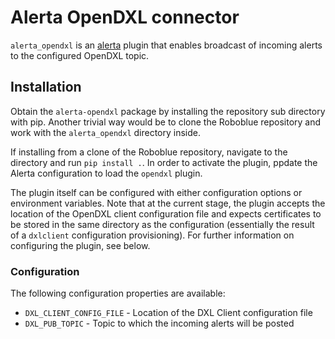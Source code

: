 # Alerta OpenDXL connector

`alerta_opendxl` is an [alerta](https://alerta.io/) plugin that enables broadcast of incoming alerts to the configured
OpenDXL topic.

## Installation

Obtain the `alerta-opendxl` package by installing the repository sub directory with pip. Another trivial way would be
to clone the Roboblue repository and work with the `alerta_opendxl` directory inside. 

If installing from a clone of the Roboblue repository, navigate to the directory and run `pip install .`. 
In order to activate the plugin, ppdate the Alerta configuration to load the `opendxl` plugin.

The plugin itself can be configured with either configuration options or environment variables.
Note that at the current stage, the plugin accepts the location of the OpenDXL client configuration file and expects
certificates to be stored in the same directory as the configuration (essentially the result of a `dxlclient` 
configuration provisioning). For further information on configuring the plugin, see below.

### Configuration

The following configuration properties are available:

* `DXL_CLIENT_CONFIG_FILE` - Location of the DXL Client configuration file
* `DXL_PUB_TOPIC` - Topic to which the incoming alerts will be posted

